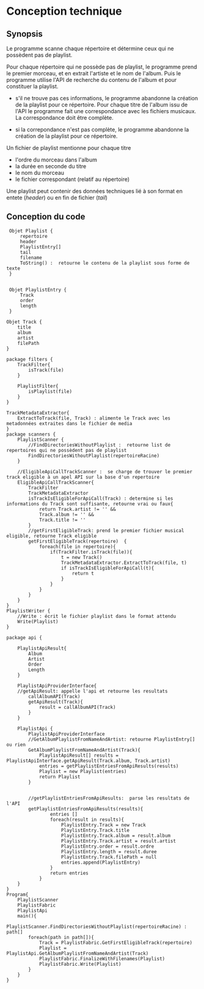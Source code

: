 # Conception technique

## Synopsis

Le programme scanne chaque répertoire et détermine ceux qui ne possèdent pas de playlist.

Pour chaque répertoire qui ne possède pas de playlist, le programme prend le premier morceau, et en extrait l'artiste et le nom de l'album.
Puis le programme utilise l'API de recherche du contenu de l'album et pour constituer la playlist.

 - s'il ne trouve pas ces informations, le programme abandonne la création de la playlist pour ce répertoire.
Pour chaque titre de l'album issu de l'API le programme fait une correspondance avec les fichiers musicaux. La correspondance doit être complète.

 - si la correpondance n'est pas complète, le programme abandonne la création de la playlist pour ce répertoire.

Un fichier de playlist mentionne pour chaque titre

 - l'ordre du morceau dans l'album
 - la durée en seconde du titre 
 - le nom du morceau
 - le fichier correspondant (relatif au répertoire)

Une playlist peut contenir des données techniques lié à son format en entete (_header_) ou en fin de fichier (_tail_)

 ## Conception du code

```
 Objet Playlist {
     repertoire
     header
     PlaylistEntry[]
     tail
     filename
     ToString() :  retourne le contenu de la playlist sous forme de texte
 }
 

 Objet PlaylistEntry {
     Track
     order
     length
 }

Objet Track {
    title 
    album
    artist
    filePath
}

package filters {
    TrackFilter{
        isTrack(file)
    }

    PlaylistFilter{
        isPlaylist(file)
    }
}

TrackMetadataExtractor{
    ExtractToTrack(file, Track) : alimente le Track avec les metadonnées extraites dans le fichier de media
}
package scanners {
    PlaylistScanner {
        //FindDirectoriesWithoutPlaylist :  retourne list de repertoires qui ne possèdent pas de playlist
        FindDirectoriesWithoutPlaylist(repertoireRacine)
    }

    //EligibleApiCallTrackScanner :  se charge de trouver le premier track eligible à un apel API sur la base d'un repertoire
    EligibleApiCallTrackScanner{
        TrackFilter
        TrackMetadataExtractor
        isTrackIsEligibleForApiCall(Track) : determine si les informations du Track sont suffisante, retourne vrai ou faux{
            return Track.artist != '' &&
            Track.album != '' &&
            Track.title != ''
        }
        //getFirstEligibleTrack: prend le premier fichier musical eligible, retourne Track eligible
        getFirstEligibleTrack(repertoire)  {
            foreach(file in repertoire){
                if(TrackFilter.isTrack(file)){
                    t = new Track()
                    TrackMetadataExtractor.ExtractToTrack(file, t)
                    if isTrackIsEligibleForApiCall(t){
                        return t
                    }
                }
            }
        }    
    }
}
PlaylistWriter {
    //Write : écrit le fichier playlist dans le format attendu
    Write(Playlist)
}

package api {

    PlaylistApiResult{
        Album
        Artist
        Order
        Length
    }

    PlaylistApiProviderInterface{
    //getApiResult: appelle l'api et retourne les resultats
        callAlbumAPI(Track)
        getApiResult(Track){
            result = callAlbumAPI(Track)
        }
    }

    PlaylistApi {
        PlaylistApiProviderInterface
        //GetAlbumPlaylistFromNameAndArtist: retourne PlaylistEntry[] ou rien
        GetAlbumPlaylistFromNameAndArtist(Track){
            PlaylistApiResult[] results = PlaylistApiInterface.getApiResult(Track.album, Track.artist)
            entries = getPlaylistEntriesFromApiResults(results)
            Playlist = new Playlist(entries)
            return Playlist    
        }
        

        //getPlaylistEntriesFromApiResults:  parse les resultats de l'API 
        getPlaylistEntriesFromApiResults(results){
                entries []
                foreach(result in results){
                    PlaylistEntry.Track = new Track
                    PlaylistEntry.Track.title 
                    PlaylistEntry.Track.album = result.album
                    PlaylistEntry.Track.artist = result.artist
                    PlaylistEntry.order = result.ordre
                    PlaylistEntry.length = result.duree
                    PlaylistEntry.Track.filePath = null
                    entries.append(PlaylistEntry)
                }
                return entries
            }
    }
}
Program{
    PlaylistScanner
    PlaylistFabric
    PlaylistApi
    main(){
        PlaylistScanner.FindDirectoriesWithoutPlaylist(repertoireRacine) : path[]
        foreach(path in path[]){
            Track = PlaylistFabric.GetFirstEligibleTrack(repertoire)
            Playlist = PlaylistApi.GetAlbumPlaylistFromNameAndArtist(Track)    
            PlaylistFabric.FinalizeWithFilenames(Playlist)
            PlaylistFabric.Write(Playlist)
        }
    }
}

```